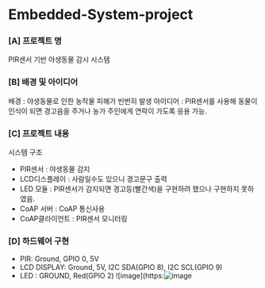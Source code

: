 # Embedded-System-project
### [A] 프로젝트 명
PIR센서 기반 야생동물 감시 시스템
### [B] 배경 및 아이디어
배경 : 야생동물로 인한 농작물 피해가 빈번히 발생
아이디어 : PIR센서를 사용해 동물이 인식이 되면 경고음을
주거나 농가 주인에게 연락이 가도록 응용 가능. 
### [C] 프로젝트 내용
시스템 구조
 - PIR센서 : 야생동물 감지
 - LCD디스플레이 :  사람일수도 있으니 경고문구 출력
 - LED 모듈 :  PIR센서가 감지되면 경고등(빨간색)을 구현하려 했으나 구현하지 못하       였음.
 - CoAP 서버 :  CoAP 통신사용
 - CoAP클라이언트 :  PIR센서 모니터링

### [D] 하드웨어 구현
 - PIR: Ground, GPIO 0, 5V
 - LCD DISPLAY: Ground, 5V, I2C SDA(GPIO 8), I2C SCL(GPIO 9)
 - LED : GROUND, Red(GPIO 2)
![image](https:![image](https://user-images.githubusercontent.com/87258864/147630515-dd4e19e2-25da-4fe0-962d-7af2c23b145e.png)


